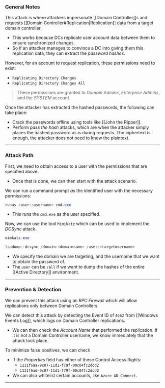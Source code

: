### General Notes

This attack is where attackers impersonate [[Domain Controller]]s and requests [[Domain Controller#Replication|Replication]] data from a target domain controller.
- This works because DCs replicate user account data between them to ensure synchronized changes.
- So if an attacker manages to convince a DC into giving them this replication data, they can extract the *password hashes*.

However, for an account to request replication, these permissions need to exist:
- `Replicating Directory Changes`
- `Replicating Directory Changes All`

> These permissions are granted to *Domain Admins*, *Enterprise Admins*, and the *SYSTEM* account.

Once the attacker has extracted the hashed passwords, the following can take place:
- Crack the passwords offline using tools like [[John the Ripper]].
- Perform *pass the hash* attacks, which are when the attacker simply places the hashed password as is during requests. The ciphertext is enough, the attacker does not need to know the plaintext.

---
### Attack Path

First, we need to obtain access to a user with the permissions that are specified above.
- Once that is done, we can then start with the attack scenario.

We can run a command prompt *as* the identified user with the necessary permissions:
```powershell
runas /user:<username> cmd.exe
```
- This runs the `cmd.exe` as the user specified.

Now, we can use the tool `Mimikatz` which can be used to implement the *DCSync* attack.
```powershell
mimkatz.exe

lsadump::dcsync /domain:<domainname> /user:<targetusername>
```
- We specify the domain we are targeting, and the username that we want to obtain the password of.
- The `user` can be `/all` if we want to dump the hashes of the entire [[Active Directory]] environment.

---
### Prevention & Detection

We can prevent this attack using an *RPC Firewall* which will allow replications only between Domain Controllers.

We can detect this attack by detecting the Event ID of `4662` from [[Windows Events Log]], which logs on Domain Controller replications.
- We can then check the *Account Name* that performed the replication. If it is not a Domain Controller username, we know immediately that the attack took place.

To minimize false positives, we can check 
- If the *Properties* field has either of these Control Access Rights:
	- `1131f6aa-9c07-11d1-f79f-00c04fc2dcd2`
	- `1131f6ad-9c07-11d1-f79f-00c04fc2dcd2`
- We can also whitelist certain accounts, like `Azure AD Connect`.

---

